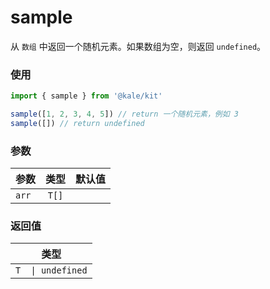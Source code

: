 # sample

从 `数组` 中返回一个随机元素。如果数组为空，则返回 `undefined`。

### 使用

```ts
import { sample } from '@kale/kit'

sample([1, 2, 3, 4, 5]) // return 一个随机元素，例如 3
sample([]) // return undefined
```

### 参数

| 参数  | 类型  | 默认值 |
| ----- | :---: | -----: |
| `arr` | `T[]` |        |

### 返回值

|       类型        |
| :---------------: |
| `T  \| undefined` |
